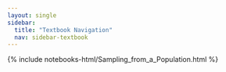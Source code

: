 ```yaml
---
layout: single
sidebar:
  title: "Textbook Navigation"
  nav: sidebar-textbook
---
```


{% include notebooks-html/Sampling_from_a_Population.html %}
